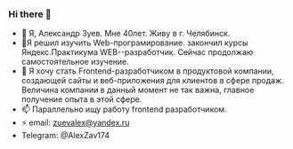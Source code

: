 ### Hi there 👋
- 🔭 Я, Александр Зуев.
Мне 40лет. Живу в г. Челябинск.
- 🌱Я решил изучить Web-програмирование.
закончил курсы Яндекс.Практикума WEB--разработчик. Сейчас продолжаю самостоятельное изучение.
- 💬 Я хочу стать Frontend-разработчиком в продуктовой компании, создающей сайты и веб-приложения для клиентов в сфере продаж. Величина компании в данный момент не так важна, главное получение опыта в этой сфере.
- 📫 Параллельно ищу работу frontend разработчиком.
- ⚡ email: zuevalex@yandex.ru
- Telegram: @AlexZav174
<!--
**ZAVALEX174/ZAVALEX174** is a ✨ _special_ ✨ repository because its `README.md` (this file) appears on your GitHub profile.

Here are some ideas to get you started:

- 🔭 I’m currently working on ...
- 🌱 I’m currently learning ...
- 👯 I’m looking to collaborate on ...
- 🤔 I’m looking for help with ...
- 💬 Ask me about ...
- 📫 How to reach me: ...
- 😄 Pronouns: ...
- ⚡ Fun fact: ...
-->
